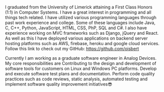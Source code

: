 I graduated from the University of Limerick attaining a First Class Honors (1:1) in Computer Systems. I have a great interest in programming and all things tech related. I have utilized various programming languages through past work experience and college. Some of these languages include Java, C, C++, Python, JavaScript, HTML, CSS, PhP, SQL and C#. I also have experience working on MVC frameworks such as Django, jQuery and React. As well as this I have deployed various applications on backend server hosting platforms such as AWS, firebase, heroku and google cloud services. Follow this link to check out my GitHub: https://github.com/oisbert

Currently I am working as a graduate software engineer in Analog Devices. My core responsibilities are Contributing to the design and development of software tools for customers on Linux and Windows PC platforms. Develop and execute software test plans and documentation. Perform code quality practices such as code reviews, static analysis, automated testing and implement software quality improvement initiatives😎
<!--
**oisbert/oisbert** is a ✨ _special_ ✨ repository because its `README.md` (this file) appears on your GitHub profile.

Here are some ideas to get you started:

- 🔭 I’m currently working on ...
- 🌱 I’m currently learning ...
- 👯 I’m looking to collaborate on ...
- 🤔 I’m looking for help with ...
- 💬 Ask me about ...
- 📫 How to reach me: ...
- 😄 Pronouns: ...
- ⚡ Fun fact: ...
-->
